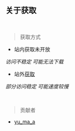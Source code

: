 ## 关于获取

<br />

> 获取方式

- 站内获取未开放<!--[获取](download/inDownload.md)-->

*访问不稳定 可能无法下载*

- 站外[获取](download/outDownload.md)

*部分访问稳定 可能速度较慢*

<br />

> 贡献者
- [yu_ma_a](https://space.bilibili.com/1957264012)